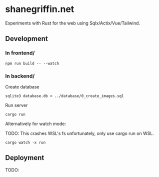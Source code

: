 # shanegriffin.net

Experiments with Rust for the web using Sqlx/Actix/Vue/Tailwind.

## Development

### In frontend/

```npm run build -- --watch```

### In backend/

Create database

```sqlite3 database.db < ../database/0_create_images.sql```

Run server

```cargo run```

Alternatively for watch mode:

TODO: This crashes WSL's fs unfortunately, only use cargo run on WSL.

```cargo watch -x run```

## Deployment 

TODO:

